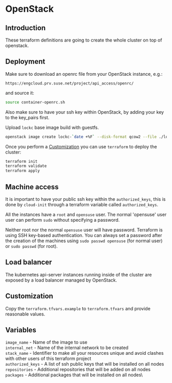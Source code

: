 # OpenStack

## Introduction

These terraform definitions are going to create the whole
cluster on top of openstack.

## Deployment

Make sure to download an openrc file from your OpenStack instance, e.g.:

`https://engcloud.prv.suse.net/project/api_access/openrc/`

and source it:

```sh
source container-openrc.sh
```

Also make sure to have your ssh key within OpenStack, by adding your key to the
key_pairs first.

Upload `lockc` base image build with guestfs.

```sh
openstack image create lockc-`date +%F` --disk-format qcow2 --file ./lockc-base.qcow2
```

Once you perform a [Customization](#Customization) you can use `terraform` to deploy the cluster:

```sh
terraform init
terraform validate
terraform apply
```

## Machine access

It is important to have your public ssh key within the `authorized_keys`,
this is done by `cloud-init` through a terraform variable called `authorized_keys`.

All the instances have a `root` and `opensuse` user. The normal 'opensuse' user user can
perform `sudo` without specifying a password.

Neither root nor the normal `opensuse` user will have password. Terraform
is using SSH key-based authentication. You can always set a password after the
creation of the machines using `sudo passwd opensuse` (for normal user) or `sudo passwd` (for root).

## Load balancer

The kubernetes api-server instances running inside of the cluster are
exposed by a load balancer managed by OpenStack.

## Customization

Copy the `terraform.tfvars.example` to `terraform.tfvars` and
provide reasonable values.

## Variables

`image_name` - Name of the image to use\
`internal_net` - Name of the internal network to be created\
`stack_name` - Identifier to make all your resources unique and avoid clashes with other users of this terraform project\
`authorized_keys` - A list of ssh public keys that will be installed on all nodes\
`repositories` - Additional repositories that will be added on all nodes\
`packages` - Additional packages that will be installed on all nodes\
